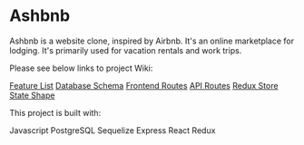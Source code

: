 # Ashbnb


Ashbnb is a website clone, inspired by Airbnb. It's an online marketplace for lodging. It's primarily used for vacation rentals and work trips. 

Please see below links to project Wiki:

[Feature List](https://github.com/ashramki96/Airbnb-/wiki/Feature-List)
[Database Schema](https://github.com/ashramki96/Airbnb-/wiki/Database-Schema-Image)
[Frontend Routes]()
[API Routes](https://github.com/ashramki96/Airbnb-/wiki/API-Routes)
[Redux Store State Shape](https://github.com/ashramki96/Airbnb-/wiki/Redux-State-Shape)

This project is built with:

Javascript
PostgreSQL
Sequelize
Express
React
Redux

